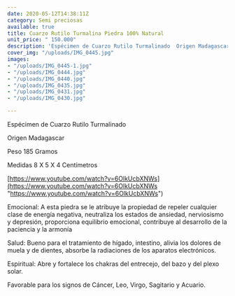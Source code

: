 ```yaml
---
date: 2020-05-12T14:38:11Z
category: Semi preciosas
available: true
title: Cuarzo Rutilo Turmalina Piedra 100% Natural
unit_price: " 150.000"
description: 'Espécimen de Cuarzo Rutilo Turmalinado  Origen Madagascar '
cover_img: "/uploads/IMG_0445.jpg"
images:
- "/uploads/IMG_0445-1.jpg"
- "/uploads/IMG_0444.jpg"
- "/uploads/IMG_0440.jpg"
- "/uploads/IMG_0435.jpg"
- "/uploads/IMG_0431.jpg"
- "/uploads/IMG_0430.jpg"

---
```

Espécimen de Cuarzo Rutilo Turmalinado 

Origen Madagascar 

Peso 185 Gramos 

Medidas 8 X 5 X 4 Centímetros 

 [https://www.youtube.com/watch?v=6OlkUcbXNWs](https://www.youtube.com/watch?v=6OlkUcbXNWs "https://www.youtube.com/watch?v=6OlkUcbXNWs")

Emocional: A esta piedra se le atribuye la propiedad de repeler cualquier clase de energía negativa, neutraliza los estados de ansiedad, nerviosismo y depresión, proporciona equilibrio emocional, contribuye al desarrollo de la paciencia y la armonía

Salud: Bueno para el tratamiento de hígado, intestino, alivia los dolores de muela y de dientes, absorbe la radiaciones de los aparatos electrónicos.

Espiritual: Abre y fortalece los chakras del entrecejo, del bazo y del plexo solar.

Favorable para los signos de Cáncer, Leo, Virgo, Sagitario y Acuario.